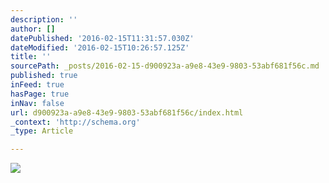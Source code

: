 ```yaml
---
description: ''
author: []
datePublished: '2016-02-15T11:31:57.030Z'
dateModified: '2016-02-15T10:26:57.125Z'
title: ''
sourcePath: _posts/2016-02-15-d900923a-a9e8-43e9-9803-53abf681f56c.md
published: true
inFeed: true
hasPage: true
inNav: false
url: d900923a-a9e8-43e9-9803-53abf681f56c/index.html
_context: 'http://schema.org'
_type: Article

---
```

![](https://the-grid-user-content.s3-us-west-2.amazonaws.com/7948db53-ccfc-499c-bbe0-cce881175ba5.png)